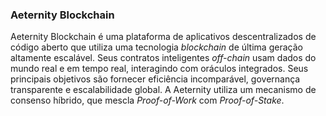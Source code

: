 ### Aeternity Blockchain

Aeternity Blockchain é uma plataforma de aplicativos descentralizados de código aberto que utiliza uma tecnologia _blockchain_ de última geração altamente escalável. Seus contratos inteligentes _off-chain_ usam dados do mundo real e em tempo real, interagindo com oráculos integrados. Seus principais objetivos são fornecer eficiência incomparável, governança transparente e escalabilidade global. A Aeternity utiliza um mecanismo de consenso híbrido, que mescla _Proof-of-Work_ com _Proof-of-Stake_.